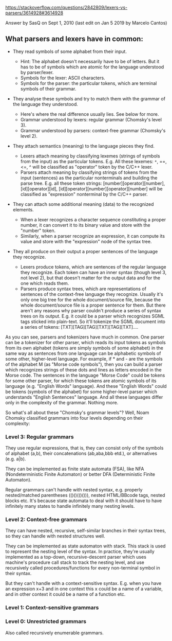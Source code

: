 https://stackoverflow.com/questions/2842809/lexers-vs-parsers/3614928#3614928

Answer by SasQ on Sept 1, 2010 (last edit on Jan 5 2019 by Marcelo Cantos)

## What parsers and lexers have in common:

- They read symbols of some alphabet from their input.
	- Hint: The alphabet doesn't necessarily have to be of letters. But it has
	  to be of symbols which are atomic for the language understood by
	  parser/lexer.
	- Symbols for the lexer: ASCII characters.
	- Symbols for the parser: the particular tokens, which are terminal symbols
	  of their grammar.

- They analyse these symbols and try to match them with the grammar of the
  language they understood.
	- Here's where the real difference usually lies. See below for more.
	- Grammar understood by lexers: regular grammar (Chomsky's level 3).
	- Grammar understood by parsers: context-free grammar (Chomsky's level 2).

- They attach semantics (meaning) to the language pieces they find.
	- Lexers attach meaning by classifying lexemes (strings of symbols from the
	  input) as the particular tokens. E.g. All these lexemes: `*`, ==, <=, ^
	  will be classified as "operator" token by the C/C++ lexer.
	- Parsers attach meaning by classifying strings of tokens from the input
	  (sentences) as the particular nonterminals and building the parse tree.
	  E.g. all these token strings: [number][operator][number],
	  [id][operator][id], [id][operator][number][operator][number] will be
	  classified as "expression" nonterminal by the C/C++ parser.

- They can attach some additional meaning (data) to the recognized elements.
	- When a lexer recognizes a character sequence constituting a proper
	  number, it can convert it to its binary value and store with the "number"
	  token.
	- Similarly, when a parser recognize an expression, it can compute its
	  value and store with the "expression" node of the syntax tree.

- They all produce on their output a proper sentences of the language they
  recognize.
	- Lexers produce tokens, which are sentences of the regular language they
	  recognize. Each token can have an inner syntax (though level 3, not level
	  2), but that doesn't matter for the output data and for the one which
	  reads them.
	- Parsers produce syntax trees, which are representations of sentences of
	  the context-free language they recognize. Usually it's only one big tree
	  for the whole document/source file, because the whole document/source
	  file is a proper sentence for them. But there aren't any reasons why
	  parser couldn't produce a series of syntax trees on its output. E.g. it
	  could be a parser which recognizes SGML tags sticked into plain-text. So
	  it'll tokenize the SGML document into a series of tokens:
	  [TXT][TAG][TAG][TXT][TAG][TXT]....

As you can see, parsers and tokenizers have much in common. One parser can be a
tokenizer for other parser, which reads its input tokens as symbols from its
own alphabet (tokens are simply symbols of some alphabet) in the same way as
sentences from one language can be alphabetic symbols of some other,
higher-level language. For example, if * and - are the symbols of the alphabet
M (as "Morse code symbols"), then you can build a parser which recognizes
strings of these dots and lines as letters encoded in the Morse code. The
sentences in the language "Morse Code" could be tokens for some other parser,
for which these tokens are atomic symbols of its language (e.g. "English Words"
language). And these "English Words" could be tokens (symbols of the alphabet)
for some higher-level parser which understands "English Sentences" language.
And all these languages differ only in the complexity of the grammar. Nothing
more.

So what's all about these "Chomsky's grammar levels"? Well, Noam Chomsky
classified grammars into four levels depending on their complexity:

### Level 3: Regular grammars

They use regular expressions, that is, they can consist only of the symbols of
alphabet (a,b), their concatenations (ab,aba,bbb etd.), or alternatives (e.g.
a|b).

They can be implemented as finite state automata (FSA), like NFA
(Nondeterministic Finite Automaton) or better DFA (Deterministic Finite
Automaton).

Regular grammars can't handle with nested syntax, e.g. properly nested/matched
parentheses (()()(()())), nested HTML/BBcode tags, nested blocks etc. It's
because state automata to deal with it should have to have infinitely many
states to handle infinitely many nesting levels.

### Level 2: Context-free grammars

They can have nested, recursive, self-similar branches in their syntax trees,
so they can handle with nested structures well.

They can be implemented as state automaton with stack. This stack is used to
represent the nesting level of the syntax. In practice, they're usually
implemented as a top-down, recursive-descent parser which uses machine's
procedure call stack to track the nesting level, and use recursively called
procedures/functions for every non-terminal symbol in their syntax.

But they can't handle with a context-sensitive syntax. E.g. when you have an
expression x+3 and in one context this x could be a name of a variable, and in
other context it could be a name of a function etc.

### Level 1: Context-sensitive grammars

### Level 0: Unrestricted grammars

Also called recursively enumerable grammars.
